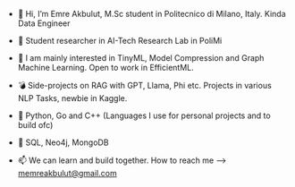 - 👋 Hi, I’m Emre Akbulut, M.Sc student in Politecnico di Milano, Italy. Kinda Data Engineer
- 🎒 Student researcher in AI-Tech Research Lab in PoliMi
- 🎰 I am mainly interested in TinyML, Model Compression and Graph Machine Learning. Open to work in EfficientML.
- 💣 Side-projects on RAG with GPT, Llama, Phi etc. Projects in various NLP Tasks, newbie in Kaggle.
- 🔨 Python, Go and C++ (Languages I use for personal projects and to build ofc)
- 📄 SQL, Neo4j, MongoDB

- 📫 We can learn and build together. How to reach me --> memreakbulut@gmail.com
